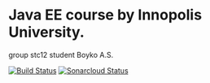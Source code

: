 # Java EE course by Innopolis University.
group stc12
student Boyko A.S.

[![Build Status](https://travis-ci.org/bass-2000/stc12.svg?branch=master)](https://travis-ci.org/bass-2000/stc12)
[![Sonarcloud Status](https://sonarcloud.io/api/project_badges/measure?project=bass-2000_stc12&metric=alert_status)](https://sonarcloud.io/dashboard?id=bass-2000_stc12)

